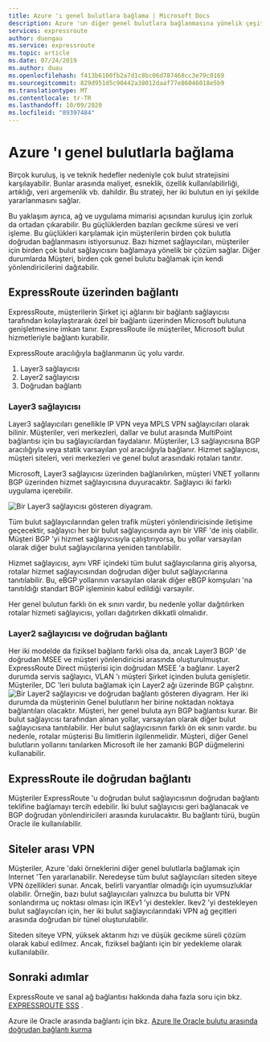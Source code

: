 ```yaml
---
title: Azure 'ı genel bulutlara bağlama | Microsoft Docs
description: Azure 'un diğer genel bulutlara bağlanmasına yönelik çeşitli yollar açıklanır
services: expressroute
author: duongau
ms.service: expressroute
ms.topic: article
ms.date: 07/24/2019
ms.author: duau
ms.openlocfilehash: f413b6100fb2a7d1c8bc06d787468cc3e79c0169
ms.sourcegitcommit: 829d951d5c90442a38012daaf77e86046018e5b9
ms.translationtype: MT
ms.contentlocale: tr-TR
ms.lasthandoff: 10/09/2020
ms.locfileid: "89397484"
---
```

# <a name="connecting-azure-with-public-clouds"></a>Azure 'ı genel bulutlarla bağlama

Birçok kuruluş, iş ve teknik hedefler nedeniyle çok bulut stratejisini karşılayabilir. Bunlar arasında maliyet, esneklik, özellik kullanılabilirliği, artıklığı, veri argemenlik vb. dahildir. Bu strateji, her iki bulutun en iyi şekilde yararlanmasını sağlar. 

Bu yaklaşım ayrıca, ağ ve uygulama mimarisi açısından kuruluş için zorluk da ortadan çıkarabilir. Bu güçlüklerden bazıları gecikme süresi ve veri işleme. Bu güçlükleri karşılamak için müşterilerin birden çok bulutla doğrudan bağlanmasını istiyorsunuz. Bazı hizmet sağlayıcıları, müşteriler için birden çok bulut sağlayıcısını bağlamaya yönelik bir çözüm sağlar. Diğer durumlarda Müşteri, birden çok genel bulutu bağlamak için kendi yönlendiricilerini dağıtabilir.
## <a name="connectivity-via-expressroute"></a>ExpressRoute üzerinden bağlantı
ExpressRoute, müşterilerin Şirket içi ağlarını bir bağlantı sağlayıcısı tarafından kolaylaştırarak özel bir bağlantı üzerinden Microsoft bulutuna genişletmesine imkan tanır. ExpressRoute ile müşteriler, Microsoft bulut hizmetleriyle bağlantı kurabilir.

ExpressRoute aracılığıyla bağlanmanın üç yolu vardır.

1. Layer3 sağlayıcısı
2. Layer2 sağlayıcısı
3. Doğrudan bağlantı

### <a name="layer3-provider"></a>Layer3 sağlayıcısı

Layer3 sağlayıcıları genellikle IP VPN veya MPLS VPN sağlayıcıları olarak bilinir. Müşteriler, veri merkezleri, dallar ve bulut arasında MultiPoint bağlantısı için bu sağlayıcılardan faydalanır. Müşteriler, L3 sağlayıcısına BGP aracılığıyla veya statik varsayılan yol aracılığıyla bağlanır. Hizmet sağlayıcısı, müşteri siteleri, veri merkezleri ve genel bulut arasındaki rotaları tanıtır. 
 
Microsoft, Layer3 sağlayıcısı üzerinden bağlanılırken, müşteri VNET yollarını BGP üzerinden hizmet sağlayıcısına duyuracaktır. Sağlayıcı iki farklı uygulama içerebilir.

![Bir Layer3 sağlayıcısı gösteren diyagram.](media/expressroute-connect-azure-to-public-cloud/azure-to-public-clouds-l3.png)

Tüm bulut sağlayıcılarından gelen trafik müşteri yönlendiricisinde iletişime geçecektir, sağlayıcı her bir bulut sağlayıcısında ayrı bir VRF 'de iniş olabilir. Müşteri BGP 'yi hizmet sağlayıcısıyla çalıştırıyorsa, bu yollar varsayılan olarak diğer bulut sağlayıcılarına yeniden tanıtılabilir. 

Hizmet sağlayıcısı, aynı VRF içindeki tüm bulut sağlayıcılarına giriş alıyorsa, rotalar hizmet sağlayıcısından doğrudan diğer bulut sağlayıcılarına tanıtılabilir. Bu, eBGP yollarının varsayılan olarak diğer eBGP komşuları 'na tanıtıldığı standart BGP işleminin kabul edildiği varsayılır.

Her genel bulutun farklı ön ek sınırı vardır, bu nedenle yollar dağıtılırken rotalar hizmeti sağlayıcısı, yolları dağıtırken dikkatli olmalıdır.

### <a name="layer2-provider-and-direct-connection"></a>Layer2 sağlayıcısı ve doğrudan bağlantı

Her iki modelde da fiziksel bağlantı farklı olsa da, ancak Layer3 BGP 'de doğrudan MSEE ve müşteri yönlendiricisi arasında oluşturulmuştur. ExpressRoute Direct müşterisi için doğrudan MSEE 'a bağlanır. Layer2 durumda servis sağlayıcı, VLAN 'ı müşteri Şirket içinden buluta genişletir. Müşteriler, DC 'leri buluta bağlamak için Layer2 ağı üzerinde BGP çalıştırır.
![Bir Layer2 sağlayıcısı ve doğrudan bağlantı gösteren diyagram.](media/expressroute-connect-azure-to-public-cloud/azure-to-public-clouds-l2.png)
Her iki durumda da müşterinin Genel bulutların her birine noktadan noktaya bağlantıları olacaktır. Müşteri, her genel buluta ayrı BGP bağlantısı kurar. Bir bulut sağlayıcısı tarafından alınan yollar, varsayılan olarak diğer bulut sağlayıcısına tanıtılabilir. Her bulut sağlayıcısının farklı ön ek sınırı vardır. bu nedenle, rotalar müşterisi Bu limitlerin ilgilenmelidir. Müşteri, diğer Genel bulutların yollarını tanılarken Microsoft ile her zamanki BGP düğmelerini kullanabilir.

## <a name="direct-connection-with-expressroute"></a>ExpressRoute ile doğrudan bağlantı

Müşteriler ExpressRoute 'u doğrudan bulut sağlayıcısının doğrudan bağlantı teklifine bağlamayı tercih edebilir. İki bulut sağlayıcısı geri bağlanacak ve BGP doğrudan yönlendiricileri arasında kurulacaktır. Bu bağlantı türü, bugün Oracle ile kullanılabilir.

## <a name="site-to-site-vpn"></a>Siteler arası VPN

Müşteriler, Azure 'daki örneklerini diğer genel bulutlarla bağlamak için Internet 'Ten yararlanabilir. Neredeyse tüm bulut sağlayıcıları siteden siteye VPN özellikleri sunar. Ancak, belirli varyantlar olmadığı için uyumsuzluklar olabilir. Örneğin, bazı bulut sağlayıcıları yalnızca bu bulutta bir VPN sonlandırma uç noktası olması için IKEv1 'yi destekler. Ikev2 'yi destekleyen bulut sağlayıcıları için, her iki bulut sağlayıcılarındaki VPN ağ geçitleri arasında doğrudan bir tünel oluşturulabilir.

Siteden siteye VPN, yüksek aktarım hızı ve düşük gecikme süreli çözüm olarak kabul edilmez. Ancak, fiziksel bağlantı için bir yedekleme olarak kullanılabilir.

## <a name="next-steps"></a>Sonraki adımlar
ExpressRoute ve sanal ağ bağlantısı hakkında daha fazla soru için bkz. [EXPRESSROUTE SSS][ER-FAQ] .

Azure ile Oracle arasında bağlantı için bkz. [Azure Ile Oracle bulutu arasında doğrudan bağlantı kurma][ER-OCI]

<!--Link References-->
[ER-FAQ]: https://docs.microsoft.com/azure/expressroute/expressroute-faqs
[ER-OCI]: https://docs.microsoft.com/azure/virtual-machines/workloads/oracle/configure-azure-oci-networking



